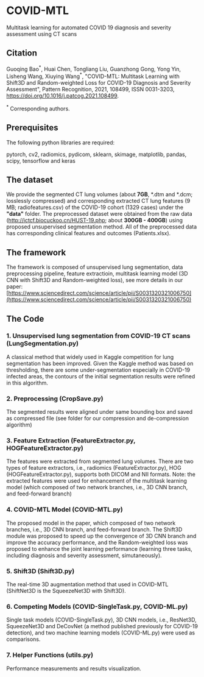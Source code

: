 # COVID-MTL
Multitask learning for automated COVID 19 diagnosis and severity assessment using CT scans

## Citation
Guoqing Bao<sup>\*</sup>, Huai Chen, Tongliang Liu, Guanzhong Gong, Yong Yin, Lisheng Wang, Xiuying Wang<sup>\*</sup>, "COVID-MTL: Multitask Learning with Shift3D and Random-weighted Loss for COVID-19 Diagnosis and Severity Assessment", Pattern Recognition, 2021, 108499, ISSN 0031-3203, https://doi.org/10.1016/j.patcog.2021.108499.

<sup>*</sup> Corresponding authors.

## Prerequisites
The following python libraries are required:

pytorch, cv2, radiomics, pydicom, sklearn, skimage, matplotlib, pandas, scipy, tensorflow and keras

## The dataset
We provide the segmented CT lung volumes (about **7GB**, *.dtm and *.dcm; losslessly compressed) and corresponding extracted CT lung features (9 MB; radiofeatures.csv) of the COVID-19 cohort (1329 cases) under the **"data"** folder. The preprocessed dataset were obtained from the raw data (http://ictcf.biocuckoo.cn/HUST-19.php; about **300GB - 400GB**) using proposed unsupervised segmentation method. All of the preprocessed data has corresponding clinical features and outcomes (Patients.xlsx).

## The framework
The framework is composed of unsupervised lung segmentation, data preprocessing pipeline, feature extractioin, multitask learning model (3D CNN with Shift3D and Random-weighted loss), see more details in our paper: [https://www.sciencedirect.com/science/article/pii/S0031320321006750](https://www.sciencedirect.com/science/article/pii/S0031320321006750)

## The Code

### 1. Unsupervised lung segmentation from COVID-19 CT scans (LungSegmentation.py)
A classical method that widely used in Kaggle competition for lung segmentation has been improved. Given the Kaggle method was based on thresholding, there are some under-segmentation especially in COVID-19 infected areas, the contours of the initial segmentation results were refined in this algorithm.

### 2. Preprocessing (CropSave.py)
The segmented results were aligned under same bounding box and saved as compressed file (see folder for our compression and de-compression algorithm)

### 3. Feature Extraction (FeatureExtractor.py, HOGFeatureExtractor.py)
The features were extracted from segmented lung volumes. There are two types of feature extractors, i.e., radiomics (FeatureExtractor.py), HOG (HOGFeatureExtractor.py), supports both DICOM and NII formats. Note: the extracted features were used for enhancement of the multitask learning model (which composed of two network branches, i.e., 3D CNN branch, and feed-forward branch)

### 4. COVID-MTL Model (COVID-MTL.py)
The proposed model in the paper, which composed of two network branches, i.e., 3D CNN branch, and feed-forward branch. The Shift3D module was proposed to speed up the convergence of 3D CNN branch and improve the accuracy performance, and the Random-weighted loss was proposed to enhance the joint learning performance (learning three tasks, including diagnosis and severity assessment, simutaneously). 

### 5. Shift3D (Shift3D.py)
The real-time 3D augmentation method that used in COVID-MTL (ShiftNet3D is the SqueezeNet3D with Shift3D).

### 6. Competing Models (COVID-SingleTask.py, COVID-ML.py)
Single task models (COVID-SingleTask.py), 3D CNN models, i.e., ResNet3D, SqueezeNet3D and DeCovNet (a method published previously for COVID-19 detection), and two machine learning models (COVID-ML.py) were used as comparisons.

### 7. Helper Functions (utils.py)
Performance measurements and results visualization.


